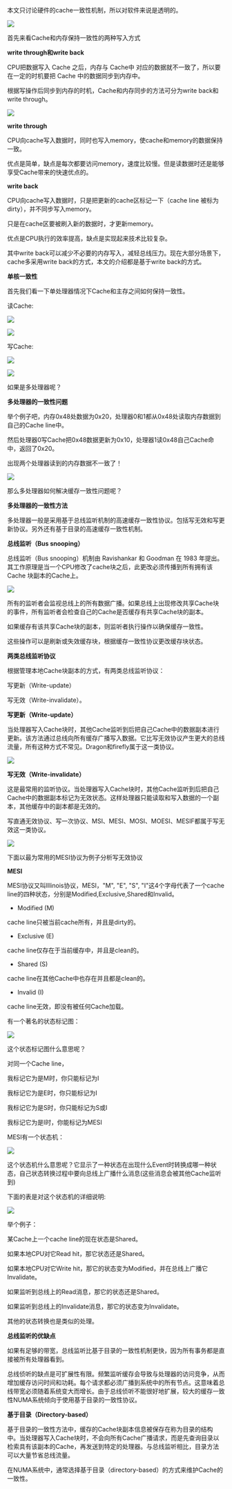 本文只讨论硬件的cache一致性机制，所以对软件来说是透明的。

![](https://pic4.zhimg.com/80/v2-64c71b57249012223f52085dea3a369f_720w.webp)

  


首先来看Cache和内存保持一致性的两种写入方式

**write through和write back**

CPU把数据写入 Cache 之后，内存与 Cache中 对应的数据就不一致了，所以要在一定的时机要把 Cache 中的数据同步到内存中。

根据写操作后同步到内存的时机，Cache和内存同步的方法可分为write back和write through。

![](https://pic4.zhimg.com/80/v2-6ca5dfb327d17645c699eff06ac128eb_720w.webp)

  


**write through**

CPU向cache写入数据时，同时也写入memory，使cache和memory的数据保持一致。

优点是简单，缺点是每次都要访问memory，速度比较慢。但是读数据时还是能够享受Cache带来的快速优点的。

**write back**

CPU向cache写入数据时，只是把更新的cache区标记一下（cache line 被标为dirty），并不同步写入memory。

只是在cache区要被刷入新的数据时，才更新memory。

优点是CPU执行的效率提高，缺点是实现起来技术比较复杂。

其中write back可以减少不必要的内存写入，减轻总线压力。现在大部分场景下，cache多采用write back的方式，本文的介绍都是基于write back的方式。

**单核一致性**

首先我们看一下单处理器情况下Cache和主存之间如何保持一致性。

读Cache:

![](https://pic1.zhimg.com/80/v2-1e3c3289d28d4443b57e420c1a7be2cc_720w.webp)

  


![](https://pic3.zhimg.com/80/v2-bc0bf2757e61d5f8611353d066dd2a42_720w.webp)

  


写Cache:

![](https://pic2.zhimg.com/80/v2-34645164ff0fb332fc85c1a258436061_720w.webp)

  


![](https://pic4.zhimg.com/80/v2-f503b1e44ad41c5cc35c5c0d4860a2e3_720w.webp)

  


如果是多处理器呢？

**多处理器的一致性问题**

举个例子吧，内存0x48处数据为0x20，处理器0和1都从0x48处读取内存数据到自己的Cache line中。

然后处理器0写Cache把0x48数据更新为0x10，处理器1读0x48自己Cache命中，返回了0x20。

出现两个处理器读到的内存数据不一致了！

![](https://pic4.zhimg.com/80/v2-9cddf8fb53fe959ea6a6cce8240d750b_720w.webp)

  


那么多处理器如何解决缓存一致性问题呢？

**多处理器的一致性方法**

多处理器一般是采用基于总线监听机制的高速缓存一致性协议。包括写无效和写更新协议。另外还有基于目录的高速缓存一致性机制。

**总线监听（Bus snooping）**

总线监听（Bus snooping）机制由 Ravishankar 和 Goodman 在 1983 年提出。其工作原理是当一个CPU修改了cache块之后，此更改必须传播到所有拥有该Cache 块副本的Cache上。

![](https://pic2.zhimg.com/80/v2-9d7e8c4127ea0bd9de0a9de08f4a55f5_720w.webp)

  


所有的监听者会监视总线上的所有数据广播。如果总线上出现修改共享Cache块的事件，所有监听者会检查自己的Cache是否缓存有共享Cache块的副本。

如果缓存有该共享Cache块的副本，则监听者执行操作以确保缓存一致性。

这些操作可以是刷新或失效缓存块，根据缓存一致性协议更改缓存块状态。

**两类总线监听协议**

根据管理本地Cache块副本的方式，有两类总线监听协议：

写更新（Write-update）

写无效（Write-invalidate）。

**写更新（Write-update）**

当处理器写入Cache块时，其他Cache监听到后把自己Cache中的数据副本进行更新。该方法通过总线向所有缓存广播写入数据。它比写无效协议产生更大的总线流量，所有这种方式不常见。Dragon和firefly属于这一类协议。

![](https://pic2.zhimg.com/80/v2-9a5848983a479359c68b73e97dcc7ff1_720w.webp)

  


**写无效（Write-invalidate）**

这是最常用的监听协议。当处理器写入Cache块时，其他Cache监听到后把自己Cache中的数据副本标记为无效状态。这样处理器只能读取和写入数据的一个副本，其他缓存中的副本都是无效的。

写直通无效协议、写一次协议、MSI、MESI、MOSI、MOESI、MESIF都属于写无效这一类协议。

![](https://pic4.zhimg.com/80/v2-a4be28792d00941e0c1cf289cb83fdcb_720w.webp)

  


下面以最为常用的MESI协议为例子分析写无效协议

**MESI**

MESI协议又叫Illinois协议，MESI，"M", "E", "S", "I"这4个字母代表了一个cache line的四种状态，分别是Modified,Exclusive,Shared和Invalid。

* Modified \(M\)
 

cache line只被当前cache所有，并且是dirty的。

* Exclusive \(E\)
 

cache line仅存在于当前缓存中，并且是clean的。

* Shared \(S\)
 

cache line在其他Cache中也存在并且都是clean的。

* Invalid \(I\)
 

cache line无效，即没有被任何Cache加载。

有一个著名的状态标记图：

![](https://pic1.zhimg.com/80/v2-923f1168474e7945f014790f041efac4_720w.webp)

  


这个状态标记图什么意思呢？

对同一个Cache line，

我标记它为是M时，你只能标记为I

我标记它为是E时，你只能标记为I

我标记它为是S时，你只能标记为S或I

我标记它为是I时，你能标记为MESI

MESI有一个状态机：

![](https://pic1.zhimg.com/80/v2-82b7637dd37250434df5664a7f7f24b8_720w.webp)

  


这个状态机什么意思呢？它显示了一种状态在出现什么Event时转换成哪一种状态，自己状态转换过程中要向总线上广播什么消息\(这些消息会被其他Cache监听到\)

下面的表是对这个状态机的详细说明:

![](https://pic2.zhimg.com/80/v2-9e99ba5d2b53689390c8bd0b8b847d69_720w.webp)

  


举个例子：

某Cache上一个cache line的现在状态是Shared。

如果本地CPU对它Read hit，那它状态还是Shared。

如果本地CPU对它Write hit，那它的状态变为Modified，并在总线上广播它Invalidate。

如果监听到总线上的Read消息，那它的状态还是Shared。

如果监听到总线上的Invalidate消息，那它的状态变为Invalidate。

其他的状态转换也是类似的处理。

**总线监听的优缺点**

如果有足够的带宽，总线监听比基于目录的一致性机制更快，因为所有事务都是直接被所有处理器看到。

总线侦听的缺点是可扩展性有限。频繁监听缓存会导致与处理器的访问竞争，从而增加缓存访问时间和功耗。每个请求都必须广播到系统中的所有节点。这意味着总线带宽必须随着系统变大而增长。由于总线侦听不能很好地扩展，较大的缓存一致性NUMA系统倾向于使用基于目录的一致性协议。

**基于目录（Directory-based）**

基于目录的一致性方法中，缓存的Cache块副本信息被保存在称为目录的结构中。当处理器写入Cache块时，不会向所有Cache广播请求，而是先查询目录以检索具有该副本的Cache，再发送到特定的处理器。与总线监听相比，目录方法可以大量节省总线流量。

在NUMA系统中，通常选择基于目录（directory-based）的方式来维护Cache的一致性。

